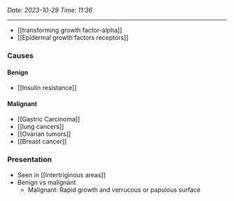 *Date: 2023-10-29*
*Time: 11:36* 

---
- [[transforming growth factor-alpha]]
- [[Epidermal growth factors receptors]] 

### Causes
#### Benign
- [[Insulin resistance]] 
#### Malignant
- [[Gastric Carcinoma]]
- [[lung cancers]]
- [[Ovarian tumors]]
- [[Breast cancer]]

### Presentation
- Seen in [[Intertriginous areas]] 
- Benign vs malignant
	- Malignant: Rapid growth and verrucous or papulous surface



